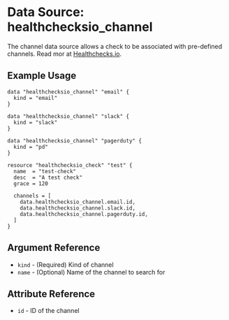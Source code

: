 # Data Source: healthchecksio_channel

The channel data source allows a check to be associated with pre-defined channels. Read mor at [Healthchecks.io](https://healthchecks.io/docs/configuring_notifications/).

## Example Usage

```hcl
data "healthchecksio_channel" "email" {
  kind = "email"
}

data "healthchecksio_channel" "slack" {
  kind = "slack"
}

data "healthchecksio_channel" "pagerduty" {
  kind = "pd"
}

resource "healthchecksio_check" "test" {
  name  = "test-check"
  desc  = "A test check"
  grace = 120

  channels = [
    data.healthchecksio_channel.email.id,
    data.healthchecksio_channel.slack.id,
    data.healthchecksio_channel.pagerduty.id,
  ]
}
```

## Argument Reference

* `kind` - (Required) Kind of channel
* `name` - (Optional) Name of the channel to search for

## Attribute Reference

* `id` - ID of the channel
